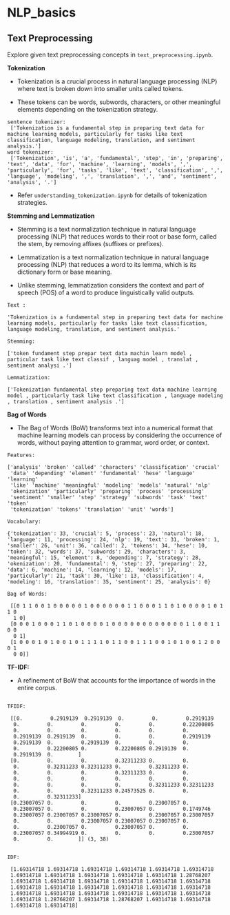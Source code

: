# NLP_basics

## Text Preprocessing

Explore given text preprocessing concepts in ```text_preprocessing.ipynb```.


**Tokenization** 

* Tokenization is a crucial process in natural language processing (NLP) where text is broken down into smaller units called tokens. 

* These tokens can be words, subwords, characters, or other meaningful elements depending on the tokenization strategy.

```
sentence tokenizer: 
 ['Tokenization is a fundamental step in preparing text data for machine learning models, particularly for tasks like text classification, language modeling, translation, and sentiment analysis.']
word tokenizer: 
 ['Tokenization', 'is', 'a', 'fundamental', 'step', 'in', 'preparing', 'text', 'data', 'for', 'machine', 'learning', 'models', ',', 'particularly', 'for', 'tasks', 'like', 'text', 'classification', ',', 'language', 'modeling', ',', 'translation', ',', 'and', 'sentiment', 'analysis', '.']
 ```
* Refer ```understanding_tokenization.ipynb``` for details of tokenization strategies.


 **Stemming and Lemmatization**

 * Stemming is a text normalization technique in natural language processing (NLP) that reduces words to their root or base form, called the stem, by removing affixes (suffixes or prefixes). 

 * Lemmatization is a text normalization technique in natural language processing (NLP) that reduces a word to its lemma, which is its dictionary form or base meaning. 

* Unlike stemming, lemmatization considers the context and part of speech (POS) of a word to produce linguistically valid outputs.

```
Text : 

'Tokenization is a fundamental step in preparing text data for machine learning models, particularly for tasks like text classification, language modeling, translation, and sentiment analysis.'

Stemming:

['token fundament step prepar text data machin learn model , particular task like text classif , languag model , translat , sentiment analysi .']

Lemmatization:

['Tokenization fundamental step preparing text data machine learning model , particularly task like text classification , language modeling , translation , sentiment analysis .']
```

**Bag of Words**

* The Bag of Words (BoW) transforms text into a numerical format that machine learning models can process by considering the occurrence of words, without paying attention to grammar, word order, or context.

```
Features:  

['analysis' 'broken' 'called' 'characters' 'classification' 'crucial'
 'data' 'depending' 'element' 'fundamental' 'hese' 'language' 'learning'
 'like' 'machine' 'meaningful' 'modeling' 'models' 'natural' 'nlp'
 'okenization' 'particularly' 'preparing' 'process' 'processing'
 'sentiment' 'smaller' 'step' 'strategy' 'subwords' 'task' 'text' 'token'
 'tokenization' 'tokens' 'translation' 'unit' 'words']

Vocabulary: 

{'tokenization': 33, 'crucial': 5, 'process': 23, 'natural': 18, 'language': 11, 'processing': 24, 'nlp': 19, 'text': 31, 'broken': 1, 'smaller': 26, 'unit': 36, 'called': 2, 'tokens': 34, 'hese': 10, 'token': 32, 'words': 37, 'subwords': 29, 'characters': 3, 'meaningful': 15, 'element': 8, 'depending': 7, 'strategy': 28, 'okenization': 20, 'fundamental': 9, 'step': 27, 'preparing': 22, 'data': 6, 'machine': 14, 'learning': 12, 'models': 17, 'particularly': 21, 'task': 30, 'like': 13, 'classification': 4, 'modeling': 16, 'translation': 35, 'sentiment': 25, 'analysis': 0}

Bag of Words: 

 [[0 1 1 0 0 1 0 0 0 0 0 1 0 0 0 0 0 0 1 1 0 0 0 1 1 0 1 0 0 0 0 1 0 1 1 0
  1 0]
 [0 0 0 1 0 0 0 1 1 0 1 0 0 0 0 1 0 0 0 0 0 0 0 0 0 0 0 0 1 1 0 0 1 1 0 0
  0 1]
 [1 0 0 0 1 0 1 0 0 1 0 1 1 1 1 0 1 1 0 0 1 1 1 0 0 1 0 1 0 0 1 2 0 0 0 1
  0 0]]
```

**TF-IDF:**

* A refinement of BoW that accounts for the importance of words in the entire corpus.

```

TFIDF:

 [[0.         0.2919139  0.2919139  0.         0.         0.2919139
  0.         0.         0.         0.         0.         0.22200805
  0.         0.         0.         0.         0.         0.
  0.2919139  0.2919139  0.         0.         0.         0.2919139
  0.2919139  0.         0.2919139  0.         0.         0.
  0.         0.22200805 0.         0.22200805 0.2919139  0.
  0.2919139  0.        ]
 [0.         0.         0.         0.32311233 0.         0.
  0.         0.32311233 0.32311233 0.         0.32311233 0.
  0.         0.         0.         0.32311233 0.         0.
  0.         0.         0.         0.         0.         0.
  0.         0.         0.         0.         0.32311233 0.32311233
  0.         0.         0.32311233 0.24573525 0.         0.
  0.         0.32311233]
 [0.23007057 0.         0.         0.         0.23007057 0.
  0.23007057 0.         0.         0.23007057 0.         0.1749746
  0.23007057 0.23007057 0.23007057 0.         0.23007057 0.23007057
  0.         0.         0.23007057 0.23007057 0.23007057 0.
  0.         0.23007057 0.         0.23007057 0.         0.
  0.23007057 0.34994919 0.         0.         0.         0.23007057
  0.         0.        ]] (3, 38)


IDF: 

 [1.69314718 1.69314718 1.69314718 1.69314718 1.69314718 1.69314718
 1.69314718 1.69314718 1.69314718 1.69314718 1.69314718 1.28768207
 1.69314718 1.69314718 1.69314718 1.69314718 1.69314718 1.69314718
 1.69314718 1.69314718 1.69314718 1.69314718 1.69314718 1.69314718
 1.69314718 1.69314718 1.69314718 1.69314718 1.69314718 1.69314718
 1.69314718 1.28768207 1.69314718 1.28768207 1.69314718 1.69314718
 1.69314718 1.69314718]
```